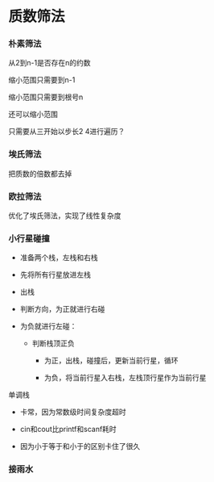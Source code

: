 # 质数筛法

### 朴素筛法

从2到n-1是否存在n的约数

缩小范围只需要到n-1

缩小范围只需要到根号n

还可以缩小范围

只需要从三开始以步长2 4进行遍历？



### 埃氏筛法

把质数的倍数都去掉

### 欧拉筛法

优化了埃氏筛法，实现了线性复杂度



### 小行星碰撞

- 准备两个栈，左栈和右栈

- 先将所有行星放进左栈

- 出栈

- 判断方向，为正就进行右碰

- 为负就进行左碰：

  - 判断栈顶正负

    - 为正，出栈，碰撞后，更新当前行星，循环

    - 为负，将当前行星入右栈，左栈顶行星作为当前行星

单调栈

- 卡常，因为常数级时间复杂度超时

- cin和cout比printf和scanf耗时
- 因为小于等于和小于的区别卡住了很久

### 接雨水

